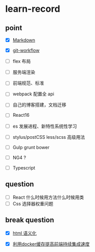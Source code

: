 # learn-record

## point

- [x] [Markdown](/markdown.md)
- [x] [git-workflow](/git-workflow.md)
- [ ] flex 布局
- [ ] 服务端渲染
- [ ] 前端规范、标准
- [ ] webpack 配置全 api 
- [ ] 自己的博客搭建，文档迁移
- [ ] React16
- [ ] es 发展进程、新特性系统性学习
- [ ] stylus/postCSS  less/scss 高级用法
- [ ] Gulp grunt bower
- [ ] NG4 ?
- [ ] Typescript


## question

- [ ] React 什么时候用方法什么时候用类
- [ ] Css 选择器权重问题

## break question

- [x] [html 语义化](/html语义化.md)
- [x] [利用docker缓存提高前端持续集成速度](/docker-cache.md)


